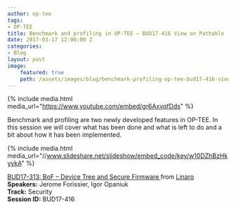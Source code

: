 ```yaml
---
author: op-tee
tags: 
- OP-TEE
title: Benchmark and profiling in OP-TEE – BUD17-416 View on Pathable
date: 2017-03-17 12:00:00 Z
categories:
- Blog
layout: post
image:
    featured: true
    path: /assets/images/blog/benchmark-profiling-op-tee-bud17-416-view-pathable-image.jpg
---
```


{% include media.html media_url="https://www.youtube.com/embed/gr6AxvqfDds" %}

Benchmark and profiling are two newly developed features in OP-TEE. In this session we will cover what has been done and what is left to do and a bit about how it has been implemented.

{% include media.html media_url="//www.slideshare.net/slideshow/embed_code/key/w10DZhBzHkyykA" %}

[BUD17-313: BoF – Device Tree and Secure Firmware ](https://www.slideshare.net/linaroorg/bud17313-bof-device-tree-and-secure-firmware) from [Linaro](http://www.slideshare.net/linaroorg)  
**Speakers:** Jerome Forissier, Igor Opaniuk  
**Track:** Security  
**Session ID:** BUD17-416  
